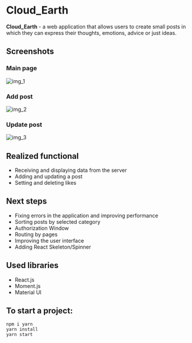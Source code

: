 # Cloud_Earth

**Cloud_Earth** - a web application that allows users to create small posts in which they can express their thoughts, emotions, advice or just ideas.

## Screenshots
### Main page
![img_1](https://imagizer.imageshack.com/img923/1201/aeoswF.png)
### Add post
![img_2](https://imagizer.imageshack.com/img922/3876/fjYRwt.png)
### Update post
![img_3](https://imagizer.imageshack.com/img924/4114/mGeocZ.png)

## Realized functional
-  Receiving and displaying data from the server
-  Adding and updating a post
-  Setting and deleting likes

## Next steps
-  Fixing errors in the application and improving performance
-  Sorting posts by selected category
-  Authorization Window
-  Routing by pages
-  Improving the user interface
-  Adding React Skeleton/Spinner

## Used libraries

-  React.js
-  Moment.js
-  Material UI

## To start a project:

```
npm i yarn
yarn install
yarn start
```